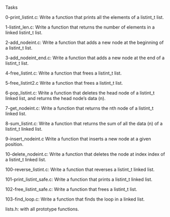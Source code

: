 Tasks

0-print_listint.c:
Write a function that prints all the elements of a listint_t list.

1-listint_len.c:
Write a function that returns the number of elements in a linked listint_t list.

2-add_nodeint.c:
Write a function that adds a new node at the beginning of a listint_t list.

3-add_nodeint_end.c:
Write a function that adds a new node at the end of a listint_t list.

4-free_listint.c:
Write a function that frees a listint_t list.

5-free_listint2.c
Write a function that frees a listint_t list.

6-pop_listint.c:
Write a function that deletes the head node of a listint_t linked list, and returns the head node’s data (n).

7-get_nodeint.c:
Write a function that returns the nth node of a listint_t linked list.

8-sum_listint.c:
Write a function that returns the sum of all the data (n) of a listint_t linked list.

9-insert_nodeint.c
Write a function that inserts a new node at a given position.

10-delete_nodeint.c:
Write a function that deletes the node at index index of a listint_t linked list.

100-reverse_listint.c:
Write a function that reverses a listint_t linked list.

101-print_listint_safe.c:
Write a function that prints a listint_t linked list.

102-free_listint_safe.c:
Write a function that frees a listint_t list.

103-find_loop.c:
Write a function that finds the loop in a linked list.

lists.h: with all prototype functions.
